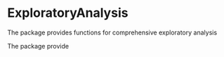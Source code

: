 # ExploratoryAnalysis
The package provides functions for comprehensive exploratory analysis

The package provide 
